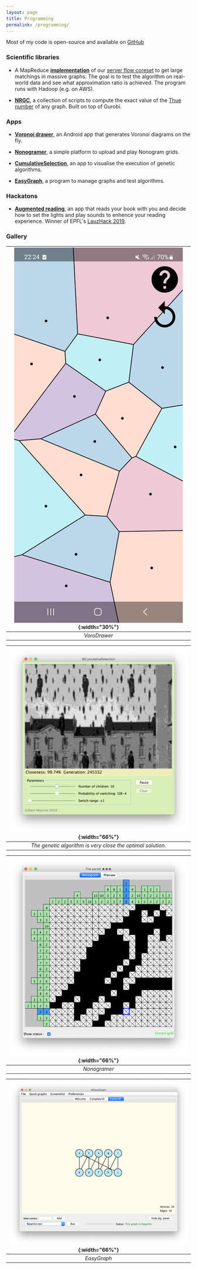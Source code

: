 ```yaml
---
layout: page
title: Programming
permalink: /programming/
---
```


Most of my code is open-source and available on [GitHub](https://github.com/DaiSijie)

### Scientific libraries

* A MapReduce **[implementation](https://github.com/DaiSijie/massive-graph-analysis)** of our [server flow coreset](https://epubs.siam.org/doi/abs/10.1137/1.9781611976496.17) to get large matchings in massive graphs. The goal is to test the algorithm on real-world data and see what approximation ratio is achieved. The program runs with Hadoop (e.g. on AWS).

* **[NRGC](https://github.com/DaiSijie/non-repetetive-graph-coloring)**, a collection of scripts to compute the exact value of the [Thue number](https://en.wikipedia.org/wiki/Thue_number#:~:text=In%20the%20mathematical%20area%20of,the%205%2Dcycle%20is%20four.) of any graph. Built on top of Gurobi.

### Apps

* **[Voronoi drawer](https://github.com/DaiSijie/VoroDraw)**, an Android app that generates Voronoi diagrams on the fly.

* **[Nonogramer](https://github.com/DaiSijie/Nonogramer)**, a simple platform to upload and play Nonogram grids.

* **[CumulativeSelection](https://github.com/DaiSijie/genetic-algorithm)**, an app to visualise the execution of genetic algorithms.

* **[EasyGraph](https://github.com/DaiSijie/EasyGraph)**, a program to manage graphs and test algorithms.

### Hackatons

* **[Augmented reading](https://actu.epfl.ch/news/augmented-reading-experience-takes-top-prize-at--2/)**, an app that reads your book with you and decide how to set the lights and play sounds to enhence your reading experience. Winner of EPFL's [LauzHack 2019](https://devpost.com/software/augmented-reading).

### Gallery

| ![voronoi.png](/assets/voronoi.jpg){:width="30%"}| 
|:--:| 
| *VoroDrawer* |

| ![cumulative.jpg](/assets/cumulative.png){:width="66%"}| 
|:--:| 
| *The genetic algorithm is very close the optimal solution.* |

| ![nonogramer.jpg](/assets/nonogramer.png){:width="66%"}| 
|:--:| 
| *Nonogramer* |

| ![nonogramer.jpg](/assets/easygraph.png){:width="66%"}| 
|:--:| 
| *EasyGraph* |